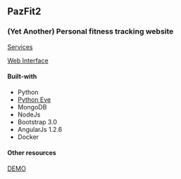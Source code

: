 ## PazFit2

### (Yet Another) Personal fitness tracking website

[Services](https://github.com/alexjpaz/pazfit2-services)

[Web Interface](https://github.com/alexjpaz/pazfit2-ui-web)


#### Built-with
* Python
* [Python Eve](http://python-eve.org/)
* MongoDB
* NodeJs
* Bootstrap 3.0
* AngularJs 1.2.6
* Docker

#### Other resources
[DEMO](http://micro.do.alexjpaz.com:9001)

